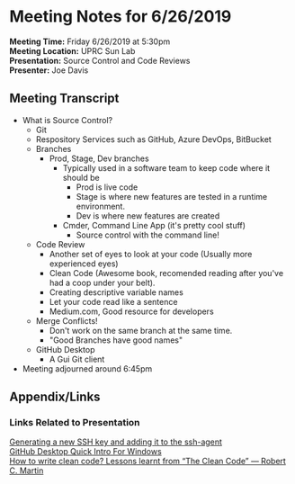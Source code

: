 # Meeting Notes for 6/26/2019   
**Meeting Time:** Friday 6/26/2019 at 5:30pm    
**Meeting Location:** UPRC Sun Lab    
**Presentation:** Source Control and Code Reviews   
**Presenter:** Joe Davis
## Meeting Transcript   
* What is Source Control?
	* Git
	* Respository Services such as GitHub, Azure DevOps, BitBucket
	* Branches
	  * Prod, Stage, Dev branches   
		  * Typically used in a software team to keep code where it should be   
			* Prod is live code   
			* Stage is where new features are tested in a runtime environment.    
			* Dev is where new features are created   
		* Cmder, Command Line App (it's pretty cool stuff)     
		  * Source control with the command line!   
  * Code Review   
    * Another set of eyes to look at your code (Usually more experienced eyes)  
    * Clean Code (Awesome book, recomended reading after you've had a coop under your belt).    
    * Creating descriptive variable names     
    * Let your code read like a sentence  	
    * Medium.com, Good resource for developers    
  * Merge Conflicts!    
    * Don't work on the same branch at the same time.    
    * "Good Branches have good names"         
  * GitHub Desktop        
    * A Gui Git client        
* Meeting adjourned around 6:45pm
## Appendix/Links   
### Links Related to Presentation
[Generating a new SSH key and adding it to the ssh-agent](https://help.github.com/en/articles/generating-a-new-ssh-key-and-adding-it-to-the-ssh-agent)        
[GitHub Desktop Quick Intro For Windows](https://www.youtube.com/watch?v=77W2JSL7-r8)         
[How to write clean code? Lessons learnt from “The Clean Code” — Robert C. Martin](https://medium.com/mindorks/how-to-write-clean-code-lessons-learnt-from-the-clean-code-robert-c-martin-9ffc7aef870c)       
